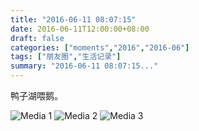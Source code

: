 ```yaml
---
title: "2016-06-11 08:07:15"
date: 2016-06-11T12:00:00+08:00
draft: false
categories: ["moments","2016","2016-06"]
tags: ["朋友圈","生活记录"]
summary: "2016-06-11 08:07:15..."
---
```


鸭子湖喂鹅。

![Media 1](/Moments/photos/2016-06-11/201606110807150.jpg)
![Media 2](/Moments/photos/2016-06-11/201606110807151.jpg)
![Media 3](/Moments/photos/2016-06-11/201606110807152.jpg)

